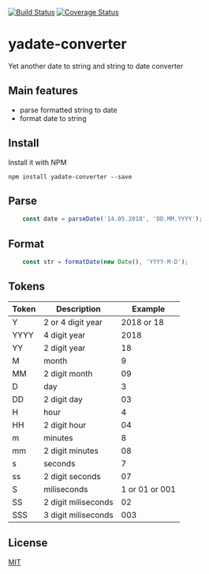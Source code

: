 [![Build Status](https://travis-ci.com/rdeak/yadate-converter.svg?branch=master)](https://travis-ci.com/rdeak/yadate-converter)
[![Coverage Status](https://coveralls.io/repos/github/rdeak/yadate-converter/badge.svg?branch=master)](https://coveralls.io/github/rdeak/yadate-converter?branch=master)

# yadate-converter

Yet another date to string and string to date converter

## Main features

* parse formatted string to date
* format date to string

## Install

Install it with NPM

```
npm install yadate-converter --save
```

## Parse

```javascript
    const date = parseDate('14.05.2018', 'DD.MM.YYYY');
```

## Format

```javascript
    const str = formatDate(new Date(), 'YYYY-M-D');
```

## Tokens

Token | Description | Example
------------ | ------------- | -------------
Y | 2 or 4 digit year | 2018 or 18
YYYY | 4 digit year | 2018
YY | 2 digit year | 18
M | month | 9
MM | 2 digit month | 09
D | day | 3
DD | 2 digit day | 03
H | hour | 4
HH | 2 digit hour | 04
m | minutes | 8
mm | 2 digit minutes | 08
s | seconds | 7
ss | 2 digit seconds | 07
S | miliseconds | 1 or 01 or 001
SS | 2 digit miliseconds | 02
SSS | 3 digit miliseconds | 003


## License

[MIT](https://tldrlegal.com/license/mit-license)

